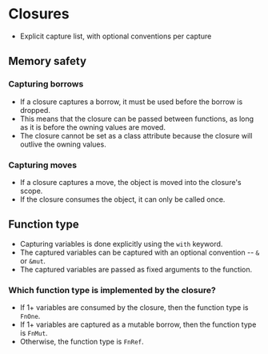 # Closures
- Explicit capture list, with optional conventions per capture


## Memory safety
### Capturing borrows
- If a closure captures a borrow, it must be used before the borrow is dropped.
- This means that the closure can be passed between functions, as long as it is before the owning values are moved.
- The closure cannot be set as a class attribute because the closure will outlive the owning values.

### Capturing moves
- If a closure captures a move, the object is moved into the closure's scope.
- If the closure consumes the object, it can only be called once.

## Function type
- Capturing variables is done explicitly using the `with` keyword.
- The captured variables can be captured with an optional convention -- `&` or `&mut`.
- The captured variables are passed as fixed arguments to the function.

### Which function type is implemented by the closure?
- If 1+ variables are consumed by the closure, then the function type is `FnOne`.
- If 1+ variables are captured as a mutable borrow, then the function type is `FnMut`.
- Otherwise, the function type is `FnRef`.
